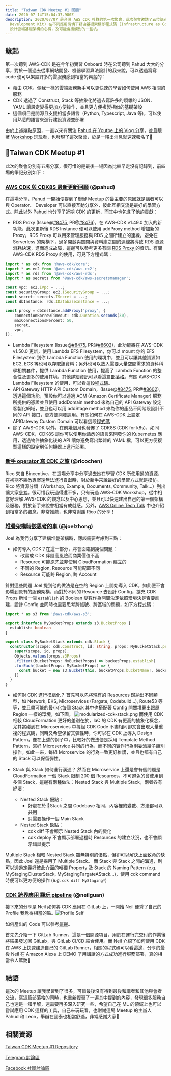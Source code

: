 ```yaml
---
title: "Taiwan CDK Meetup #1 回顧"
date: 2020-07-14T15:04:37.980Z
description: 2020/07/07 是台灣 AWS CDK 社群的第一次聚會，此次聚會邀請了五位講者分享使用 CDK (Cloud
  Development Kit) 在不同應用情境下藉由基礎架構即程式碼 (Infrastructure as Code，IaC)
  設計雲端基礎架構的心得，及可能會接觸到的一些坑。
---
```

## 緣起

第一次聽到 AWS-CDK 是在今年初實習 Onboard 時在公司聽到 Pahud 大大的分享，對於一個過去從事網站開發、機器學習算法設計的我來說，可以透過寫寫 code 便可以架設許多的雲服務感到相當的興奮的：

* 藉由 CDK，像我ㄧ樣的雲端服務新手可以更快速的學習如何使用 AWS 相關的服務
* CDK 透過了 Construct, Stack 等抽象化將過去寫許多的煩雜的 JSON、YAML 讓設定變得更加方便操作，並且更方便複製相似的基礎架設
* 這個項目是開源且支援相當多語言（Python, Typescript, Java 等)，可以使用熟悉的語言來進行建設資源並部署

由於上述幾點原因，一直以來有關注 [Pahud 在 Youtbe 上的 Vlog 分享](https://pahud.dev)，並且跟著 [Workshop](https://cdkworkshop.com/) 玩玩看，也發現了這次聚會，於是一釋出消息就速速報名了🙌

## Taiwan CDK Meetup #1

此次的聚會分別有五場分享，很可惜的是最後一場因為比較早走沒有記錄到，前四場的筆記分別如下：

### [AWS CDK 與 CDK8S 最新更新回顧](https://hackmd.io/@pahud/taiwan-cdk-meetup-01-pahud/) (@pahud)

   在這場分享，Pahud 一開始便提到了舉辦 Meetup 的最主要的原因就是講者可以與 Operator、 Developer 可以直接互動分享外，彼此互相交流是最好的學習方式。除此以外 Pahud 也分享了近期 CDK 的更新，而其中也包含了他的貢獻：

  -  RDS Proxy (Issue@[\#8475](https://github.com/aws/aws-cdk/issues/8475), PR@[\#8476](https://github.com/aws/aws-cdk/pull/8476))，在 AWS-CDK v1.49.0 加入的新功能，此次更新後 RDS Instance 便可以使用 addProxy method 增加新的 Proxy。RDS Proxy 可以用來管理服務與 RDS 之間所建立的連線，避免在 Serverless 的架構下，過多開啟與關閉與資料庫之間的連線將導致 RDS 資源消耗快速，進而造成故障，這邊可以參考更多有關 [RDS Proxy ](https://docs.aws.amazon.com/AmazonRDS/latest/AuroraUserGuide/rds-proxy.html)的資訊。有關 AWS-CDK RDS Proxy 的使用，可見下方程式碼：

```typescript
import * as cdk from '@aws-cdk/core';
import * as ec2 from '@aws-cdk/aws-ec2';
import * as rds from '@aws-cdk/aws-rds';
import * as secrets from '@aws-cdk/aws-secretsmanager';

const vpc: ec2.IVpc = ...;
const securityGroup: ec2.ISecurityGroup = ...;
const secret: secrets.ISecret = ...;
const dbInstance: rds.IDatabaseInstance = ...;

const proxy = dbInstance.addProxy('proxy', {
    connectionBorrowTimeout: cdk.Duration.seconds(30),
    maxConnectionsPercent: 50,
    secret,
    vpc,
});
```
   -  Lambda Filesystem (Issue@[\#8475](https://github.com/aws/aws-cdk/issues/8595), PR@[\#8602](https://github.com/aws/aws-cdk/pull/8602))，此功能將在 AWS-CDK v1.50.0 更新，使用 Lambda EFS Filesystem，你可以 mount 你的 EFS Filesystem 到你 Lambda Function 使用的環境中，並且可以讓其他資源如 EC2, ECS 等也可以存取該資料；另外也可以放入需要大量空間需求的資料科學相關套件，提供 Lambda Function 使用，提高了 Lambda Function 的整合性及更多的使用其境，其他詳細資訊可以看這篇[部落格](https://aws.amazon.com/tw/blogs/aws/new-a-shared-file-system-for-your-lambda-functions/)。有關 AWS-CDK Lambda Filesystem 的使用，可以看這段[程式碼](https://github.com/aws/aws-cdk/tree/master/packages/%40aws-cdk/aws-lambda#filesystem-access)。
   - API Gateway HTTP API Custom Domain，(Issue@[\#8475](https://github.com/aws/aws-cdk/issues/7847), PR@[\#8602](https://github.com/aws/aws-cdk/pull/8027))，透過這個功能，預設你可以透過 ACM (Amazon Certificate Manager) 服務所提供的憑證並且使用 addDomain method 來為自己的 API Gateway 設定客製化網域，並且也可以用 addStage method 來為你的產品不同階段設計不同的 API 接口，更方便開發調用。有關如何在 AWS-CDK 上設定 APIGateway Custom Domain 可以看這段[程式碼](https://github.com/aws/aws-cdk/tree/master/packages/%40aws-cdk/aws-apigatewayv2#custom-domain)
  - 除了 AWS-CDK 以外，在前幾個月也發佈了 CDK8S (CDK for k8s)，如同 AWS-CDK，CDK8S 讓你可以使用你熟悉的語言來開發你的 Kubernetes 應用，透過物件抽象化後的 API 讓你避免寫出繁雜的 YAML 檔，可以更方便複製這樣的設定到任何機器上進行部署。

### [新手 operator 寫 CDK 之旅](https://github.com/cdkmeetup/taiwan-meetup-july2020/blob/master/02-ricochen/rookie-operators-cdk-journey.pdf) (@ricochen)

Rico 來自 Bincentive，在這場分享中分享過去她在學習 CDK 所使用過的資源，在初期不熟悉專案還無法進行貢獻時，對於新手來說最好的學習方式就是模仿。Rico 將資源分類（Workshop, Example, Documents, Community, Talk...）列出讓大家[參考](https://github.com/cdkmeetup/taiwan-meetup-july2020/tree/master/02-ricochen)。很可惜我玩過得還不多，只有玩過 AWS-CDK Workshop，從中相當好理解 AWS-CDK 的觀念以及中心思想，並且可以快速建出自己的第一個架構及服務，對於新手來說會相當有成就感。另外，[AWS Online Tech Talk](https://www.youtube.com/watch?v=ZWCvNFUN-sU) 中也介紹到相當多的觀念，非常推薦，也非常謝謝 Rico 的分享！

### [堆疊架構時該思考的事](https://github.com/cdkmeetup/taiwan-meetup-july2020/blob/master/03-joelzhong/cdk.pdf) (@joelzhong)

Joel 為我們分享了建構堆疊架構時，應該需要考慮到三點：
- 如何導入 CDK？在這一部分，將會面臨到幾個問題：
    - 改寫成 CDK 伴隨高風險而商業價值不高
    - Resource 可能原先並非使用 CloudFormation 建立的
    - 不同的 Region, Resource 可能配置不同
    - Resource 可能跨 Region, 跨 Account

針對這些問題 Joel 提到他的做法是在空的 Region 上開始導入 CDK，如此便不會影響到原有的服務架構，而對於不同的 Resource 去設計 Config，擴充 CDK Props 新增一個 `establish` 的 Boolean 變數作為開關決定依照環境決是否要創建，設計 Config 並同時也需要思考跨帳號、跨區域的問題，如下方程式碼：
```typescript
import * as s3 from '@aws-cdk/aws-s3';

export interface MyBucketProps extends s3.BucketProps {
  establish: boolean
}
```
```typescript
export class MyBucketStack extends cdk.Stack {
  constructor(scope: cdk.Construct, id: string, props: MyBucketStack.props) {
    super(scope, id, props);
    Objects.values(props.s3Props)
    .filter((bucketProps: MyBucketProps) => bucketProps.establish)
    .forEach((bucketProps: MyBucketProps) => {
      const bucket = new s3.Bucket(this, bucketProps.bucketName!, bucketProps);
    })
  }
}
``` 
- 如何對 CDK 進行模組化？
首先可以先將現有的 Resources 歸納出不同類型，如 Network, EKS, Microservices (Fargate, Codebuild...), Route53 等等，並且盡可能的最小化每個 Stack 其中也搭配著 Config 開關堆疊出跟原 Region 一樣的環境，如下圖。
![modularized-cdk-stack.png](/img/modularized-cdk-stack.png)
而使用 CDK 相較 CloudFormation 更好的差別在於，IaC 的 CDK 有更高的抽象化概念，尤其當碰到在 Microservices 中每組 CDK Code 不盡相同卻又會出現大量重複的程式碼，同時又希望保留其彈性時，你可以在 CDK 上導入 Design Pattern，像在上述的例子中，比較好的做法便是採用 Template Method Pattern，寫好 Microservice 共同的行為，而不同的實作行為則委派給子類別操作。如此一來，每組 Mcroservice 的行為一致更好維護，並且也都有自己的 Stack 可以保留彈性。

- Stack 與 Stack 如何進行溝通？
然而在 Microservice 上還是會有個問題是 CloudFormation 一個 Stack 限制 200 個 Resources，不可避免的會使用到多個 Stack，這邊有兩種做法：Nested Stack 與 Multiple Stack，兩者各有好壞：
  - Nested Stack 優點：
    - 好處在於 Stack 之間 Codebase 相同，內容裡的變數、方法都可以共用
    - 只需要操作一個 Main Stack
  - Nested Stack 缺點：
    - cdk diff 不會顯示 Nested Stack 內的變化
    - cdk deploy 不會顯示部署過程時 Resources 的建立狀況，也不會顯示錯誤提示

Multiple Stack 相較 Nested Stack 雖無特別的優點，但卻可以解決上面致命的缺點，因此 Joel 還是採用了 Multiple Stack。
而 Stack 與 Stack 之間的溝通，則可以透過定義好彼此介面的唯獨 Property 及 Stack 的 Naming Pattern (e.g. MyStagingClusterStack, MyStagingFargateAStack...)，使用 cdk command 時便可以更方便的操作 (e.g. `cdk diff MyStaging*`)

### [CDK 跨界應用 翻玩 pipeline](https://github.com/cdkmeetup/taiwan-meetup-july2020/blob/master/04-neilguan/AWS%20CDK%20%20Meetup%20Taipei.pdf) (@neilguan)

接下來的分享是 Neil 如何將 CDK 應用在 GitLab 上，一開始 Neil 便秀了自己的 Profile 我覺得相當的酷。![Profile Self](https://gitlab.com/aws_cdk/aws-cdk-meetup/-/raw/master/png2.png)

如何產出的 Code 可以參考[這邊](https://gitlab.com/aws_cdk/aws-cdk-meetup)。

首先先介紹一下 GitLab Runner，這是一個開源項目，用於在運行完交付的作業後將結果發送回 GitLab，與 GitLab CI/CD 結合使用。而 Neil 介紹了如何使用 CDK 在 AWS 上快速建造自己的 GitLab Runner，相關的程式碼可以看[這邊](https://github.com/guan840912/cdk-gitlab-runner)，分享的最後 Neil 在 Amazon Alexa 上 DEMO 了用講話的方式成功進行服務部署，真的相當令人驚艷🤩 

## 結語
這次的 Meetup 讓我學習到了很多，可惜最後沒有待到最後和講者和其他與會者交流，寫這篇部落格的同時，也重新複習了一遍其中提到的內容，發現很多服務自己也還是一知半解，還需要再多深入研究一些，希望自己在 ML 的領域上也可以嘗試應用 CDK 這樣的工具，自己來玩玩看，也謝謝這場 Meetup 的主辦人 Pahud 和 Leon，舉辦在國泰也相當舒適，非常感謝大家🙏

## 相關資源

[Taiwan CDK Meetup #1 Repository](https://github.com/cdkmeetup/taiwan-meetup-july2020)

[Telegram 討論區](https://t.me/AWSCDK)

[Facebook 社團討論區](https://www.facebook.com/groups/cdkmeetuptw/permalink/821680575026249/)